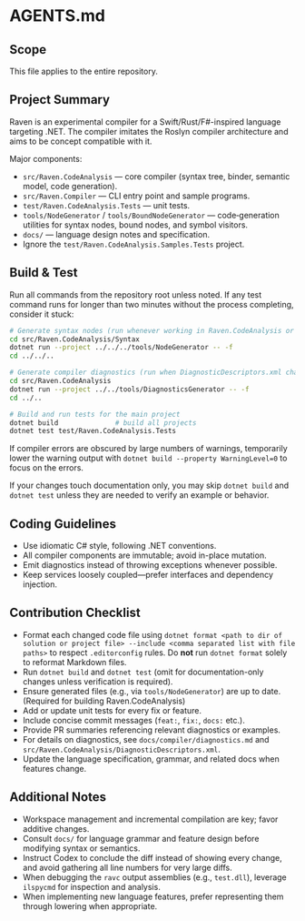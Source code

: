 # AGENTS.md

## Scope
This file applies to the entire repository.

## Project Summary
Raven is an experimental compiler for a Swift/Rust/F#-inspired language targeting .NET. The compiler imitates the Roslyn compiler architecture and aims to be concept compatible with it.

Major components:

- `src/Raven.CodeAnalysis` — core compiler (syntax tree, binder, semantic model, code generation).
- `src/Raven.Compiler` — CLI entry point and sample programs.
- `test/Raven.CodeAnalysis.Tests` — unit tests.
- `tools/NodeGenerator` / `tools/BoundNodeGenerator` — code‑generation utilities for syntax nodes, bound nodes, and symbol visitors.
- `docs/` — language design notes and specification.
- Ignore the `test/Raven.CodeAnalysis.Samples.Tests` project.

## Build & Test
Run all commands from the repository root unless noted. If any test command runs for longer than two minutes without the process completing, consider it stuck:

```bash
# Generate syntax nodes (run whenever working in Raven.CodeAnalysis or when Model.xml, Tokens.xaml, and NodeKinds.xml change)
cd src/Raven.CodeAnalysis/Syntax
dotnet run --project ../../../tools/NodeGenerator -- -f
cd ../../..

# Generate compiler diagnostics (run when DiagnosticDescriptors.xml changes)
cd src/Raven.CodeAnalysis
dotnet run --project ../../tools/DiagnosticsGenerator -- -f
cd ../..

# Build and run tests for the main project
dotnet build              # build all projects
dotnet test test/Raven.CodeAnalysis.Tests
```

If compiler errors are obscured by large numbers of warnings, temporarily lower the warning output with `dotnet build --property WarningLevel=0` to focus on the errors.

If your changes touch documentation only, you may skip `dotnet build` and `dotnet test` unless they are needed to verify an example or behavior.

## Coding Guidelines
* Use idiomatic C# style, following .NET conventions.
* All compiler components are immutable; avoid in-place mutation.
* Emit diagnostics instead of throwing exceptions whenever possible.
* Keep services loosely coupled—prefer interfaces and dependency injection.

## Contribution Checklist
* Format each changed code file using `dotnet format <path to dir of solution or project file> --include <comma separated list with file paths>` to respect `.editorconfig` rules. Do **not** run `dotnet format` solely to reformat Markdown files.
* Run `dotnet build` and `dotnet test` (omit for documentation-only changes unless verification is required).
* Ensure generated files (e.g., via `tools/NodeGenerator`) are up to date. (Required for building Raven.CodeAnalysis)
* Add or update unit tests for every fix or feature.
* Include concise commit messages (`feat:`, `fix:`, `docs:` etc.).
* Provide PR summaries referencing relevant diagnostics or examples.
* For details on diagnostics, see `docs/compiler/diagnostics.md` and `src/Raven.CodeAnalysis/DiagnosticDescriptors.xml`.
* Update the language specification, grammar, and related docs when features change.

## Additional Notes
* Workspace management and incremental compilation are key; favor additive changes.
* Consult `docs/` for language grammar and feature design before modifying syntax or semantics.
* Instruct Codex to conclude the diff instead of showing every change, and avoid gathering all line numbers for very large diffs.
* When debugging the `ravc` output assemblies (e.g., `test.dll`), leverage `ilspycmd` for inspection and analysis.
* When implementing new language features, prefer representing them through lowering when appropriate.
